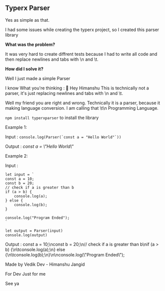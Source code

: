 ## Typerx Parser

Yes as simple as that.

I had some issues while creating the typerx project, so I created this parser library

**What was the problem?**

It was very hard to create diffrent tests because I had to write all code and then replace newlines and tabs with \n and \t.

**How did I solve it?**

Well I just made a simple Parser

I know What you're thinking : 🤔 Hey Himanshu This is technically not a parser, it's just replacing newlines and tabs with \n and \t.

Well my friend you are right and wrong. Technically it is a parser, because it making language conversion.
I am calling that \t\n Programming Language.

``` npm install typerxparser ``` to install the library

Example 1:

Input : ``` console.log(Parser(`const a = "Hello World"`)) ```

Output : *const a = \\"Hello World\\"*

Example 2: 

Input :

```
let input = `
const a = 10;
const b = 20;
// check if a is greater than b
if (a > b) {
    console.log(a);
} else {
    console.log(b);
}

console.log("Program Ended");
`

let output = Parser(input)
console.log(output)

```

Output : const a = 10;\nconst b = 20;\n// check if a is greater than b\nif (a > b) {\n\tconsole.log(a);\n} else {\n\tconsole.log(b);\n}\n\nconsole.log(\\"Program Ended\\");

Made by Vedik Dev - Himanshu Jangid

For Dev Just for me

See ya